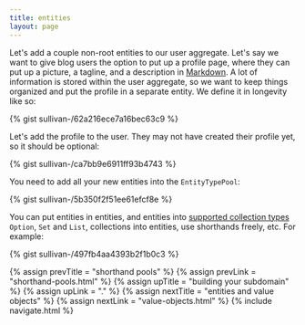 ```yaml
---
title: entities
layout: page
---
```


Let's add a couple non-root entities to our user aggregate. Let's say
we want to give blog users the option to put up a profile page, where
they can put up a picture, a tagline, and a description in
[Markdown](https://en.wikipedia.org/wiki/Markdown). A lot of
information is stored within the user aggregate, so we want to keep
things organized and put the profile in a separate entity. We define
it in longevity like so:

{% gist sullivan-/62a216ece7a16bec63c9 %}

Let's add the profile to the user. They may not have created their
profile yet, so it should be optional:

{% gist sullivan-/ca7bb9e6911ff93b4743 %}

You need to add all your new entities into the `EntityTypePool`:

{% gist sullivan-/5b350f2f51ee61efcf8e %}

You can put entities in entities, and entities into [supported
collection types](collections.html) `Option`, `Set` and `List`,
collections into entities, use shorthands freely, etc. For example:

{% gist sullivan-/497fb4aa4393b2f1b0c3 %}

{% assign prevTitle = "shorthand pools" %}
{% assign prevLink = "shorthand-pools.html" %}
{% assign upTitle = "building your subdomain" %}
{% assign upLink = "." %}
{% assign nextTitle = "entities and value objects" %}
{% assign nextLink = "value-objects.html" %}
{% include navigate.html %}

